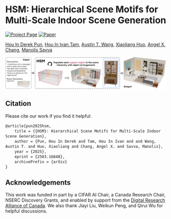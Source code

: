 # HSM: Hierarchical Scene Motifs for Multi-Scale Indoor Scene Generation

[![Project Page](https://img.shields.io/badge/Project-Website-5B7493?logo=googlechrome&logoColor=5B7493)](https://3dlg-hcvc.github.io/hsm/)
[![Paper](https://img.shields.io/badge/arXiv-Paper-b31b1b?logo=arxiv&logoColor=b31b1b)](https://arxiv.org/abs/2503.16848)

[Hou In Derek Pun](https://houip.github.io/), [Hou In Ivan Tam](https://iv-t.github.io/), [Austin T. Wang](https://atwang16.github.io/), [Xiaoliang Huo](), [Angel X. Chang](https://angelxuanchang.github.io/), [Manolis Savva](https://msavva.github.io/)

![HSM Overview](docs/static/images/teaser.png)

## Citation
Please cite our work if you find it helpful:
```
@article{pun2025hsm,
    title = {{HSM}: Hierarchical Scene Motifs for Multi-Scale Indoor Scene Generation},
    author = {Pun, Hou In Derek and Tam, Hou In Ivan and and Wang, Austin T. and Huo, Xiaoliang and Chang, Angel X. and Savva, Manolis},
    year = {2025},
    eprint = {2503.16848},
    archivePrefix = {arXiv}
}
```

## Acknowledgements
This work was funded in part by a CIFAR AI Chair, a Canada Research Chair, NSERC Discovery Grants, and enabled by support from the [Digital Research Alliance of Canada](https://alliancecan.ca/).
We also thank Jiayi Liu, Weikun Peng, and Qirui Wu for helpful discussions.

